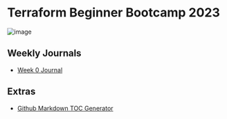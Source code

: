 # Terraform Beginner Bootcamp 2023

![image](https://github.com/vkopel/terraform-beginner-bootcamp-2023/assets/145416515/fc77e07e-3d93-472c-854c-d9059fa68736)



## Weekly Journals
- [Week 0 Journal](journal/week0.md)

## Extras
- [Github Markdown TOC Generator](https://ecotrust-canada.github.io/markdown-toc/)
